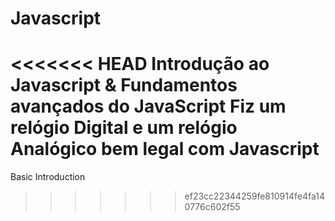 # Javascript
<<<<<<< HEAD
Introdução ao Javascript
&
Fundamentos avançados do JavaScript
Fiz um relógio Digital e um relógio Analógico bem legal com Javascript
=======
Basic Introduction
>>>>>>> ef23cc22344259fe810914fe4fa140776c602f55
